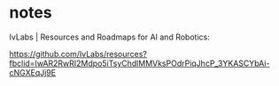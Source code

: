 # notes

IvLabs | Resources and Roadmaps for AI and Robotics:

 
https://github.com/IvLabs/resources?fbclid=IwAR2RwRI2Mdpo5iTsyChdlMMVksPOdrPiqJhcP_3YKASCYbAi-cNGXEqJj9E
